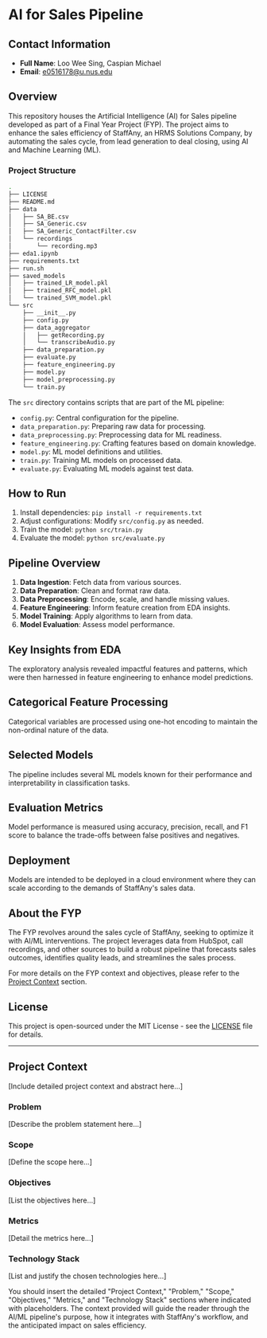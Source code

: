 # AI for Sales Pipeline

## Contact Information
- **Full Name**: Loo Wee Sing, Caspian Michael
- **Email**: e0516178@u.nus.edu

## Overview
This repository houses the Artificial Intelligence (AI) for Sales pipeline developed as part of a Final Year Project (FYP). The project aims to enhance the sales efficiency of StaffAny, an HRMS Solutions Company, by automating the sales cycle, from lead generation to deal closing, using AI and Machine Learning (ML).

### Project Structure
```bash
.
├── LICENSE
├── README.md
├── data
│   ├── SA_BE.csv
│   ├── SA_Generic.csv
│   ├── SA_Generic_ContactFilter.csv
│   └── recordings
│       └── recording.mp3
├── eda1.ipynb
├── requirements.txt
├── run.sh
├── saved_models
│   ├── trained_LR_model.pkl
│   ├── trained_RFC_model.pkl
│   └── trained_SVM_model.pkl
└── src
    ├── __init__.py
    ├── config.py
    ├── data_aggregator
    │   ├── getRecording.py
    │   └── transcribeAudio.py
    ├── data_preparation.py
    ├── evaluate.py
    ├── feature_engineering.py
    ├── model.py
    ├── model_preprocessing.py
    └── train.py
```

The `src` directory contains scripts that are part of the ML pipeline:

- `config.py`: Central configuration for the pipeline.
- `data_preparation.py`: Preparing raw data for processing.
- `data_preprocessing.py`: Preprocessing data for ML readiness.
- `feature_engineering.py`: Crafting features based on domain knowledge.
- `model.py`: ML model definitions and utilities.
- `train.py`: Training ML models on processed data.
- `evaluate.py`: Evaluating ML models against test data.

## How to Run
1. Install dependencies: `pip install -r requirements.txt`
2. Adjust configurations: Modify `src/config.py` as needed.
3. Train the model: `python src/train.py`
4. Evaluate the model: `python src/evaluate.py`

## Pipeline Overview
1. **Data Ingestion**: Fetch data from various sources.
2. **Data Preparation**: Clean and format raw data.
3. **Data Preprocessing**: Encode, scale, and handle missing values.
4. **Feature Engineering**: Inform feature creation from EDA insights.
5. **Model Training**: Apply algorithms to learn from data.
6. **Model Evaluation**: Assess model performance.

## Key Insights from EDA
The exploratory analysis revealed impactful features and patterns, which were then harnessed in feature engineering to enhance model predictions.

## Categorical Feature Processing
Categorical variables are processed using one-hot encoding to maintain the non-ordinal nature of the data.

## Selected Models
The pipeline includes several ML models known for their performance and interpretability in classification tasks.

## Evaluation Metrics
Model performance is measured using accuracy, precision, recall, and F1 score to balance the trade-offs between false positives and negatives.

## Deployment
Models are intended to be deployed in a cloud environment where they can scale according to the demands of StaffAny's sales data.

## About the FYP
The FYP revolves around the sales cycle of StaffAny, seeking to optimize it with AI/ML interventions. The project leverages data from HubSpot, call recordings, and other sources to build a robust pipeline that forecasts sales outcomes, identifies quality leads, and streamlines the sales process.

For more details on the FYP context and objectives, please refer to the [Project Context](#project-context) section.

## License
This project is open-sourced under the MIT License - see the [LICENSE](LICENSE) file for details.

---

## Project Context
[Include detailed project context and abstract here...]

### Problem
[Describe the problem statement here...]

### Scope
[Define the scope here...]

### Objectives
[List the objectives here...]

### Metrics
[Detail the metrics here...]

### Technology Stack
[List and justify the chosen technologies here...]

You should insert the detailed "Project Context," "Problem," "Scope," "Objectives," "Metrics," and "Technology Stack" sections where indicated with placeholders. The context provided will guide the reader through the AI/ML pipeline's purpose, how it integrates with StaffAny's workflow, and the anticipated impact on sales efficiency.